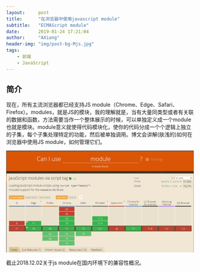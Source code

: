 ```yaml
---
layout:     post
title:      "在浏览器中使用javascript module"
subtitle:   "ECMAScript module"
date:       2019-01-24 17:21:04
author:     "AXiang"
header-img: "img/post-bg-Mjs.jpg"
tags:
    - 前端
    - JavaScript
---
```


## 简介
现在，所有主流浏览器都已经支持JS module（Chrome、Edge、Safari、Firefox）。modules，就是JS的模块，我的理解就是，当有大量同类型或者有关联的数据和函数，方法需要当作一个整体展示的时候，可以单独定义成一个module也就是模块。module意义就使得代码模块化，使你的代码分成一个个逻辑上独立的子集，每个子集处理特定的功能，然后被单独调用。博文会讲解(肤浅的)如何在浏览器中使用JS module，如何管理它们。

![module兼容性](/img/in-post/post-js/js_18_12_1.png)

截止2018.12.02关于js module在国内环境下的兼容性概况。


